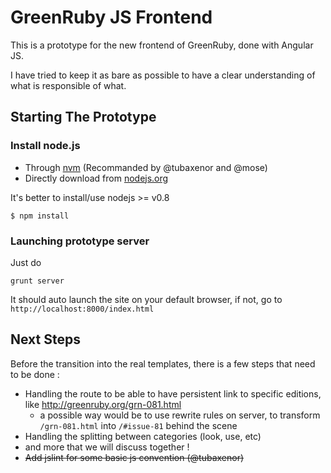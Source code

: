 # GreenRuby JS Frontend

This is a prototype for the new frontend of GreenRuby, done with Angular JS.

I have tried to keep it as bare as possible to have a clear understanding of what is responsible of what.

## Starting The Prototype

### Install node.js

- Through [nvm](https://github.com/creationix/nvm) (Recommanded by @tubaxenor and @mose)
- Directly download from [nodejs.org](http://nodejs.org/download/)

It's better to install/use nodejs >= v0.8

```
$ npm install
```

### Launching prototype server

Just do

```
grunt server
```

It should auto launch the site on your default browser, if not, go to `http://localhost:8000/index.html`

## Next Steps

Before the transition into the real templates, there is a few steps that need to be done :

- Handling the route to be able to have persistent link to specific editions, like http://greenruby.org/grn-081.html
  - a possible way would be to use rewrite rules on server, to transform `/grn-081.html` into `/#issue-81` behind the scene
- Handling the splitting between categories (look, use, etc)
- and more that we will discuss together !
- ~~Add jslint for some basic js convention (@tubaxenor)~~

